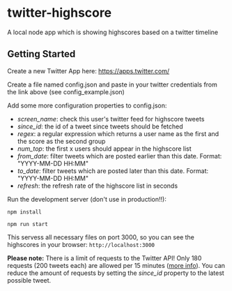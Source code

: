# twitter-highscore
A local node app which is showing highscores based on a twitter timeline

## Getting Started

Create a new Twitter App here: https://apps.twitter.com/

Create a file named config.json and paste in your twitter credentials from the link above (see config_example.json)

Add some more configuration properties to config.json:

* *screen_name*: check this user's twitter feed for highscore tweets
* *since_id*: the id of a tweet since tweets should be fetched
* *regex*: a regular expression which returns a user name as the first and the score as the second group
* *num_top*: the first x users should appear in the highscore list
* *from_date*: filter tweets which are posted earlier than this date. Format: "YYYY-MM-DD HH:MM"
* *to_date*: filter tweets which are posted later than this date. Format: "YYYY-MM-DD HH:MM"
* *refresh*: the refresh rate of the highscore list in seconds

Run the development server (don't use in production!!):

`npm install`

`npm run start`

This servess all necessary files on port 3000, so you can see the highscores in your browser: `http://localhost:3000`

**Please note:** There is a limit of requests to the Twitter API! Only 180 requests (200 tweets each) are allowed per 15 minutes ([more info](https://dev.twitter.com/rest/reference/get/statuses/user_timeline)). You can reduce the amount of requests by setting the *since_id* property to the latest possible tweet.
